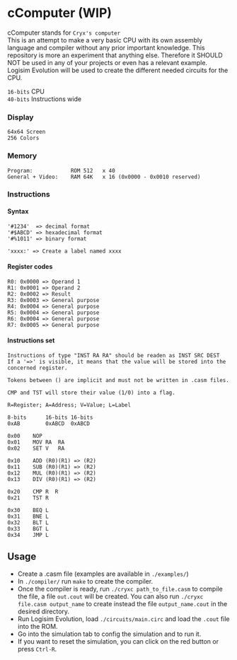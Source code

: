 # cComputer (WIP)
cComputer stands for `Cryx's computer`</br>
This is an attempt to make a very basic CPU with its own assembly language and compiler without any prior important knowledge. This repository is more an experiment that anything else. Therefore it SHOULD NOT be used in any of your projects or even has a relevant example. Logisim Evolution will be used to create the different needed circuits for the CPU.


`16-bits` CPU </br>
`40-bits` Instructions wide

### Display
    64x64 Screen
    256 Colors

### Memory
    Program:            ROM 512   x 40
    General + Video:    RAM 64K   x 16 (0x0000 - 0x0010 reserved)



### Instructions

#### Syntax
    '#1234'  => decimal format
    '#$ABCD' => hexadecimal format
    '#%1011' => binary format

    'xxxx:' => Create a label named xxxx

#### Register codes
    R0: 0x0000 => Operand 1
    R1: 0x0001 => Operand 2
    R2: 0x0002 => Result
    R3: 0x0003 => General purpose
    R4: 0x0004 => General purpose
    R5: 0x0004 => General purpose
    R6: 0x0004 => General purpose
    R7: 0x0005 => General purpose

#### Instructions set
    Instructions of type "INST RA RA" should be readen as INST SRC DEST
    If a '=>' is visible, it means that the value will be stored into the
    concerned register.
    
    Tokens between () are implicit and must not be written in .casm files.

    CMP and TST will store their value (1/0) into a flag.

    R=Register; A=Address; V=Value; L=Label

    8-bits      16-bits 16-bits
    0xAB        0xABCD  0xABCD

    0x00    NOP
    0x01    MOV RA  RA
    0x02    SET V   RA

    0x10    ADD (R0)(R1) => (R2)
    0x11    SUB (R0)(R1) => (R2)
    0x12    MUL (R0)(R1) => (R2)
    0x13    DIV (R0)(R1) => (R2)

    0x20    CMP R  R 
    0x21    TST R

    0x30    BEQ L
    0x31    BNE L
    0x32    BLT L
    0x33    BGT L
    0x34    JMP L

## Usage
- Create a .casm file (examples are available in `./examples/`)
- In `./compiler/` run `make` to create the compiler.
- Once the compiler is ready, run `./cryxc path_to_file.casm` to compile the file, a file `out.cout` will be created.
You can also run `./cryxc file.casm output_name` to create instead the file `output_name.cout` in the desired directory.
- Run Logisim Evolution, load `./circuits/main.circ` and load the `.cout` file into the ROM.
- Go into the simulation tab to config the simulation and to run it.
- If you want to reset the simulation, you can click on the red button or press `Ctrl-R`.

